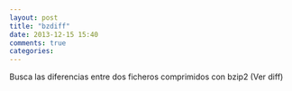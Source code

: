 ```yaml
---
layout: post
title: "bzdiff"
date: 2013-12-15 15:40
comments: true
categories: 
---
```

Busca las diferencias entre dos ficheros comprimidos con bzip2 (Ver diff)

